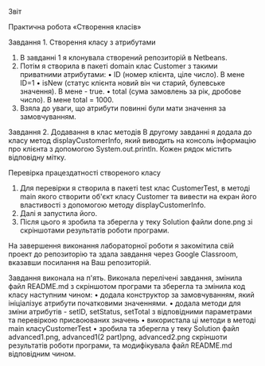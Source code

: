 Звіт

Практична робота «Створення класів»

Завдання 1. Створення класу з атрибутами
 1. В завданні 1 я клонувала створений репозиторій в Netbeans. 
 2. Потім я створила в пакеті domain клас Сustomer з такими приватними атрибутами:
 • ID (номер клієнта, ціле число). В мене ID=1
 • isNew (статус клієнта новий він чи старий, булевське значення). В мене - true. 
 • total (сума замовлень за рік, дробове число). В мене total = 1000. 
 3. Взяла до уваги, що атрибути повинні були мати значення за замовчуванням. 

Завдання 2. Додавання в клас методів
В другому завданні я додала до класу метод displayCustomerInfo, який виводить на консоль інформацію про клієнта з допомогою System.out.println. Кожен рядок містить відповідну мітку. 

Перевірка працездатності створеного класу
 1. Для перевірки я створила в пакеті test клас CustomerTest, в методі main якого створити об'єкт класу Сustomer та вивести на екран його властивості з допомогою методу displayCustomerInfo. 
 2. Далі я запустила його. 
 3. Після цього я зробила та зберегла у теку Solution файли done.png зі скріншотами результатів роботи програми. 
 
На завершення виконання лабораторної роботи я закомітила свій проект до репозиторію та здала завдання через Google Classroom, вказавши посилання на Ваш репозиторій.

Завдання виконала на п'ять. Виконала перелічені завдання, змінила файл README.md з скріншотом програми та зберегла та змінила код класу наступним чином:
 • додала конструктор за замовчуванням, який ініціалізує атрибути початковими значеннями. 
 • додала методи для зміни атрибутів - setID, setStatus, setTotal з відповідними параметрами та перевіркою присвоюваних значень
 • використала ці методи в методі main класуCustomerTest
 • зробила та зберегла у теку Solution файл advanced1.png, advanced1(2 part)png, advanced2.png скріншоти результатів роботи програми, та модифікувала файл README.md відповідним чином.

